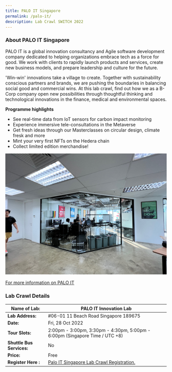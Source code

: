 ```yaml
---
title: PALO IT Singapore
permalink: /palo-it/
description: Lab Crawl SWITCH 2022
---
```

### **About PALO IT Singapore** 

PALO IT is a global innovation consultancy and Agile software development company dedicated to helping organizations embrace tech as a force for good. We work with clients to rapidly launch products and services, create new business models, and prepare leadership and culture for the future.

'Win-win' innovations take a village to create. Together with sustainability conscious partners and brands, we are pushing the boundaries in balancing social good and commercial wins. At this lab crawl, find out how we as a B-Corp company open new possibilities through thoughtful thinking and technological innovations in the finance, medical and environmental spaces.

**Programme highlights**

* See real-time data from IoT sensors for carbon impact monitoring
* Experience immersive tele-consultations in the Metaverse     
* Get fresh ideas through our Masterclasses on circular design, climate fresk and more
* Mint your very first NFTs on the Hedera chain
* Collect limited edition merchandise!


![PALO IT Lab Crawl SWITCH 2022](/images/PALO%20IT%20Innovation%20Lab%20Photo%20-%20Michelle%20Koh.png)

[For more information on PALO IT](https://www.palo-it.com/en/)
 


### **Lab Crawl Details**

| **Name of Lab:** | PALO IT Innovation Lab |
| -------- | -------- |
| **Lab Address:** | #06-01 11 Beach Road Singapore 189675 |
|**Date:** | Fri, 28 Oct 2022 |
|**Tour Slots:** | 2:00pm - 3:00pm, 3:30pm - 4:30pm, 5:00pm - 6:00pm (Singapore Time / UTC +8) |
|**Shuttle Bus Services:** | No |
|**Price:** | Free |
|**Register Here :** | [Palo IT Singapore Lab Crawl Registration.](https://docs.google.com/forms/d/e/1FAIpQLSdlBKwq42nt9hF6qKhMtih_z1cJ-nLzoxrehBvZVup5CT0vAg/viewform) |